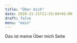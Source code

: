 ```yaml
---
title: "Über mich"
date: 2020-11-21T11:33:04+01:00
draft: false
menu: "main"
---
```


Das ist meine Über mich Seite